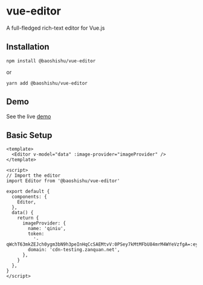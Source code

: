 # vue-editor

A full-fledged rich-text editor for Vue.js

## Installation

```
npm install @baoshishu/vue-editor
```

or

```
yarn add @baoshishu/vue-editor
```

## Demo

See the live [demo]()

## Basic Setup

```vue
<template>
  <Editor v-model="data" :image-provider="imageProvider" />
</template>

<script>
// Import the editor
import Editor from '@baoshishu/vue-editor'

export default {
  components: {
    Editor,
  },
  data() {
    return {
      imageProvider: {
        name: 'qiniu',
        token:
          '-qWchT63mkZEJch0ygm3bN9h3peInHqCcSAEMtvV:0PSey7kMtMFbU84mrM4WYeVzfgA=:eyJzY29wZSI6InRlc3QiLCJkZWFkbGluZSI6MTU2NTY4OTM3MH0=',
        domain: 'cdn-testing.zanquan.net',
      },
    }
  },
}
</script>
```

